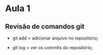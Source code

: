 # Aula 1

## Revisão de comandos git

* git add = adicionar arquivo no repositório;

* git log = ver os commits do repositório;